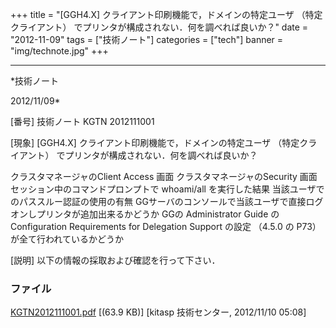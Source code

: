 ﻿+++
title = "[GGH4.X] クライアント印刷機能で，ドメインの特定ユーザ （特定クライアント） でプリンタが構成されない．何を調べれば良いか？"
date = "2012-11-09"
tags = ["技術ノート"]
categories = ["tech"]
banner = "img/technote.jpg"
+++

-----------------------------------------------------------------------------------------------------------------------------

*技術ノート

2012/11/09*


[番号]
技術ノート KGTN 2012111001

[現象]
[GGH4.X] クライアント印刷機能で，ドメインの特定ユーザ
（特定クライアント） でプリンタが構成されない．何を調べれば良いか？

クラスタマネージャのClient Access 画面
クラスタマネージャのSecurity 画面
セッション中のコマンドプロンプトで whoami/all を実行した結果
当該ユーザでのパススルー認証の使用の有無
GGサーバのコンソールで当該ユーザで直接ログオンしプリンタが追加出来るかどうか
GGの Administrator Guide の Configuration Requirements for Delegation
Support の設定 （4.5.0 の P73） が全て行われているかどうか

[説明]
以下の情報の採取および確認を行って下さい．


### ファイル

 
 


[KGTN2012111001.pdf](http://techreport.kitasp.net/attachments/download/1107/KGTN2012111001.pdf)
 [(63.9 KB)] [kitasp 技術センター, 2012/11/10
05:08]


 


 

